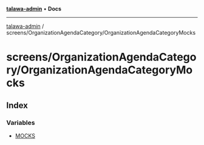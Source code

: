 [**talawa-admin**](../../../README.md) • **Docs**

***

[talawa-admin](../../../modules.md) / screens/OrganizationAgendaCategory/OrganizationAgendaCategoryMocks

# screens/OrganizationAgendaCategory/OrganizationAgendaCategoryMocks

## Index

### Variables

- [MOCKS](variables/MOCKS.md)
